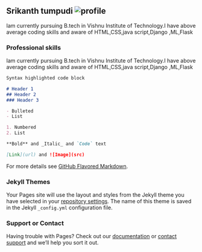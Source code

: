## Srikanth tumpudi                         ![profile](https://user-images.githubusercontent.com/40908115/56074323-afc34680-5dcd-11e9-9b06-2619cbb4ebe2.jpg)

Iam currently pursuing B.tech in Vishnu Institute of Technology.I have above average coding skills and aware of HTML,CSS,java script,Django ,ML,Flask

### Professional skills

Iam currently pursuing B.tech in Vishnu Institute of Technology.I have above average coding skills and aware of HTML,CSS,java script,Django ,ML,Flask



```markdown
Syntax highlighted code block

# Header 1
## Header 2
### Header 3

- Bulleted
- List

1. Numbered
2. List

**Bold** and _Italic_ and `Code` text

[Link](url) and ![Image](src)
```

For more details see [GitHub Flavored Markdown](https://guides.github.com/features/mastering-markdown/).

### Jekyll Themes

Your Pages site will use the layout and styles from the Jekyll theme you have selected in your [repository settings](https://github.com/Srikanth9142/cv/settings). The name of this theme is saved in the Jekyll `_config.yml` configuration file.

### Support or Contact

Having trouble with Pages? Check out our [documentation](https://help.github.com/categories/github-pages-basics/) or [contact support](https://github.com/contact) and we’ll help you sort it out.

